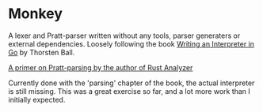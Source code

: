 # Monkey
A lexer and Pratt-parser written without any tools, parser generaters or external dependencies. Loosely following the book [Writing an Interpreter in Go](https://interpreterbook.com/) by Thorsten Ball.

[A primer on Pratt-parsing by the author of Rust Analyzer](https://matklad.github.io/2020/04/13/simple-but-powerful-pratt-parsing.html)

Currently done with the 'parsing' chapter of the book, the actual interpreter is still missing. This was a great exercise so far, and a lot more work than I initially expected.
